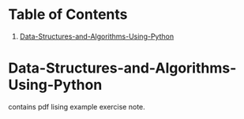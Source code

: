 
# Table of Contents

1.  [Data-Structures-and-Algorithms-Using-Python](#orga8a7731)


<a id="orga8a7731"></a>

# Data-Structures-and-Algorithms-Using-Python

contains pdf lising example exercise note.


